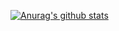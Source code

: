 [![Anurag's github stats](https://github-readme-stats.vercel.app/api?username=WWRS)](https://github.com/anuraghazra/github-readme-stats)
